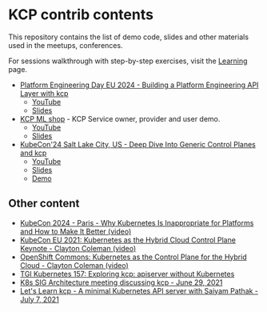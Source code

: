 # KCP contrib contents

This repository contains the list of demo code, slides and other materials used in the meetups, conferences.

For sessions walkthrough with step-by-step exercises, visit the [Learning](/contrib/learning/) page.

- [Platform Engineering Day EU 2024 - Building a Platform Engineering API Layer with kcp](./20240319-platform-engineering-day-eu-paris/)
    - [YouTube](https://www.youtube.com/watch?v=az5Rm8Snms4)
    - [Slides](./20240319-platform-engineering-day-eu-paris/slides.pdf)
- [KCP ML shop](./20240321-kubecon-paris/) - KCP Service owner, provider and user demo.
    - [YouTube](https://www.youtube.com/watch?v=7op_r9R0fCo)
    - [Slides](./20240321-kubecon-paris/slides.pdf)
- [KubeCon'24 Salt Lake City, US -  Deep Dive Into Generic Control Planes and kcp](./20241013-kubecon-saltlakecity/slides.pdf)
    - [YouTube](https://www.youtube.com/watch?v=R9YUOo0MwqY)
    - [Slides](./20241013-kubecon-saltlakecity/slides.pdf)
    - [Demo](./20241013-kubecon-saltlakecity/)

## Other content

- [KubeCon 2024 - Paris - Why Kubernetes Is Inappropriate for Platforms and How to Make It Better (video)](https://www.youtube.com/watch?v=7op_r9R0fCo)
- [KubeCon EU 2021: Kubernetes as the Hybrid Cloud Control Plane Keynote - Clayton Coleman (video)](https://www.youtube.com/watch?v=oaPBYUfdFE8)
- [OpenShift Commons: Kubernetes as the Control Plane for the Hybrid Cloud - Clayton Coleman (video)](https://www.youtube.com/watch?v=Y3Y11Aj_01I)
- [TGI Kubernetes 157: Exploring kcp: apiserver without Kubernetes](https://youtu.be/FD_kY3Ey2pI)
- [K8s SIG Architecture meeting discussing kcp - June 29, 2021](https://www.youtube.com/watch?v=YrdAYoo-UQQ)
- [Let's Learn kcp - A minimal Kubernetes API server with Saiyam Pathak - July 7, 2021](https://www.youtube.com/watch?v=M4mn_LlCyzk)
